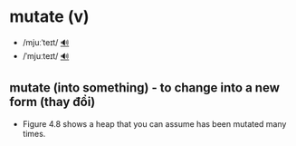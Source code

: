 # mutate (v)

- /mjuːˈteɪt/ [🔊](https://www.oxfordlearnersdictionaries.com/media/english/uk_pron/m/mut/mutat/mutate__gb_1.mp3)
- /ˈmjuːteɪt/ [🔊](https://www.oxfordlearnersdictionaries.com/media/english/us_pron/m/mut/mutat/mutate__us_1.mp3)

## mutate (into something) - to change into a new form (thay đổi)

- Figure 4.8 shows a heap that you can assume has been mutated many times.